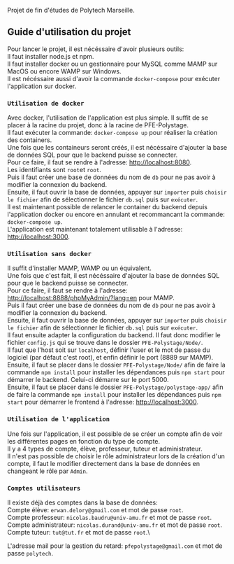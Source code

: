 Projet de fin d'études de Polytech Marseille.

## Guide d'utilisation du projet

Pour lancer le projet, il est nécéssaire d'avoir plusieurs outils:\
Il faut installer node.js et npm.\
Il faut installer docker ou un gestionnaire pour MySQL comme MAMP sur MacOS ou encore WAMP sur Windows.\
Il est nécéssaire aussi d'avoir la commande `docker-compose` pour exécuter l'application sur docker.

### `Utilisation de docker`

Avec docker, l'utilisation de l'application est plus simple.
Il suffit de se placer à la racine du projet, donc à la racine de PFE-Polystage.\
Il faut exécuter la commande: `docker-compose up` pour réaliser la création des containers.\
Une fois que les containeurs seront créés, il est nécéssaire d'ajouter la base de données SQL pour que le backend puisse se connecter.\
Pour ce faire, il faut se rendre à l'adresse: [http://localhost:8080](http://localhost:8080).\
Les identifiants sont `root`et `root`.\
Puis il faut créer une base de données du nom de `db` pour ne pas avoir à modifier la connexion du backend.\
Ensuite, il faut ouvrir la base de données, appuyer sur `importer` puis `choisir le fichier` afin de sélectionner le fichier `db.sql` puis sur `exécuter`.\
Il est maintenant possible de relancer le container du backend depuis l'application docker ou encore en annulant et recommancant la commande: `docker-compose up`.\
L'application est maintenant totalement utilisable à l'adresse: [http://localhost:3000](http://localhost:3000).

### `Utilisation sans docker`

Il suffit d'installer MAMP, WAMP ou un équivalent.\
Une fois que c'est fait, il est nécéssaire d'ajouter la base de données SQL pour que le backend puisse se connecter.\
Pour ce faire, il faut se rendre à l'adresse: [http://localhost:8888/phpMyAdmin/?lang=en](http://localhost:8888/phpMyAdmin/?lang=en) pour MAMP.\
Puis il faut créer une base de données du nom de `db` pour ne pas avoir à modifier la connexion du backend.\
Ensuite, il faut ouvrir la base de données, appuyer sur `importer` puis `choisir le fichier` afin de sélectionner le fichier `db.sql` puis sur `exécuter`.\
Il faut ensuite adapter la configuration du backend. Il faut donc modifier le fichier `config.js` qui se trouve dans le dossier `PFE-Polystage/Node/`.\
Il faut que l'host soit sur `localhost`, définir l'user et le mot de passe du logiciel (par défaut c'est root), et enfin définir le port (8889 sur MAMP).\
Ensuite, il faut se placer dans le dossier `PFE-Polystage/Node/` afin de faire la commande `npm install` pour installer les dépendances puis `npm start` pour démarrer le backend. Celui-ci démarre sur le port 5000.\
Ensuite, il faut se placer dans le dossier `PFE-Polystage/polystage-app/` afin de faire la commande `npm install` pour installer les dépendances puis `npm start` pour démarrer le frontend à l'adresse: [http://localhost:3000](http://localhost:3000).

### `Utilisation de l'application`

Une fois sur l'application, il est possible de se créer un compte afin de voir les différentes pages en fonction du type de compte.\
Il y a 4 types de compte, élève, professeur, tuteur et administrateur.\
Il n'est pas possible de choisir le rôle administrateur lors de la création d'un compte, il faut le modifier directement dans la base de données en changeant le rôle par `Admin`.

### `Comptes utilisateurs`

Il existe déjà des comptes dans la base de données:\
Compte élève: `erwan.delory@gmail.com` et mot de passe `root`.\
Compte professeur: `nicolas.baudru@univ-amu.fr` et mot de passe `root`.\
Compte administrateur: `nicolas.durand@univ-amu.fr` et mot de passe `root`.\
Compte tuteur: `tut@tut.fr` et mot de passe `root`.\

L'adresse mail pour la gestion du retard: `pfepolystage@gmail.com` et mot de passe `polytech`.
